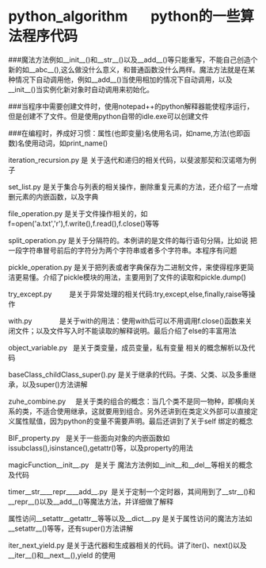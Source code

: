 # python_algorithm       python的一些算法程序代码    

###魔法方法例如__init__()和__str__()以及__add__()等只能重写，不能自己创造个新的如__abc__(),这么做没什么意义，和普通函数没什么两样。魔法方法就是在某种情况下自动调用他，例如__add__()当使用相加的情况下自动调用，以及__init__()当实例化新对象时自动调用来初始化。    

###当程序中需要创建文件时，使用notepad++的python解释器能使程序运行，但是创建不了文件。但是使用python自带的idle.exe可以创建文件    

###在编程时，养成好习惯：属性(也即变量)名使用名词，如name,方法(也即函数)名使用动词，如print_name()

iteration_recursion.py 是 关于迭代和递归的相关代码，以斐波那契和汉诺塔为例子    

set_list.py            是关于集合与列表的相关操作，删除重复元素的方法，还介绍了一点增删元素的内嵌函数，以及字典
    
file_operation.py      是关于文件操作相关的，如f=open('a.txt','r'),f.write(),f.read(),f.close()等等      
    
split_operation.py     是关于分隔符的。本例讲的是文件的每行语句分隔，比如说 把一段字符串冒号前后的字符分为两个字符串或者多个字符串。本程序有问题     

pickle_operation.py    是关于把列表或者字典保存为二进制文件，来使得程序更简洁更易懂。介绍了pickle模块的用法，主要用到了文件的读取和pickle.dump()       

try_except.py          是关于异常处理的相关代码:try,except,else,finally,raise等操作     
  
with.py              是关于with的用法：使用with后可以不用调用f.close()函数来关闭文件；以及文件写入时不能读取的解释说明。最后介绍了else的丰富用法
    
object_variable.py   是关于类变量，成员变量，私有变量 相关的概念解析以及代码        

baseClass_childClass_super().py 是关于继承的代码。子类、父类、以及多重继承，以及super()方法讲解   
    
zuhe_combine.py      是关于类的组合的概念：当几个类不是同一物种，即横向关系的类，不适合使用继承，这就要用到组合。另外还讲到在类定义外部可以直接定义属性赋值，因为python的变量不需要声明。最后还讲到了关于self 绑定的概念     
        
BIF_property.py   是关于一些面向对象的内嵌函数如issubclass(),isinstance(),getattr()等，以及property的用法    

magicFunction__init__.py    是关于 魔法方法例如__init__和__del__等相关的概念及代码       

timer__str____repr____add__.py  是关于定制一个定时器，其间用到了__str__()和__repr__()以及__add__()等魔法方法，并详细做了解释

属性访问__setattr__getattr__等等以及__dict__.py    是关于属性访问的魔法方法如__setattr__()等等，还有super()方法讲解

iter_next_yield.py  是关于迭代器和生成器相关的代码。讲了iter()、next()以及__iter__()和__next__(),yield 的使用